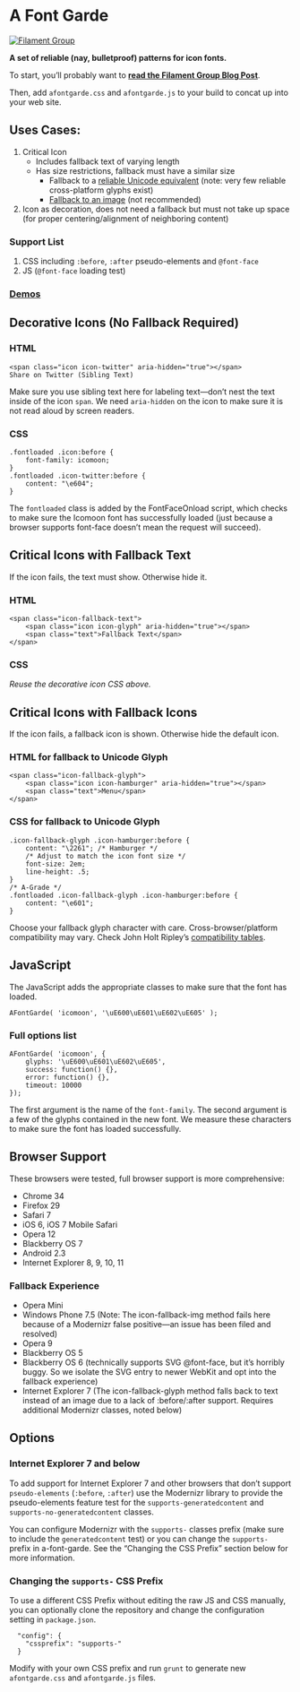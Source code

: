 # A Font Garde

[![Filament Group](http://filamentgroup.com/images/fg-logo-positive-sm-crop.png) ](http://www.filamentgroup.com/)

**A set of reliable (nay, bulletproof) patterns for icon fonts.**

To start, you’ll probably want to **[read the Filament Group Blog Post](http://filamentgroup.com/lab/bulletproof_icon_fonts)**.

Then, add `afontgarde.css` and `afontgarde.js` to your build to concat up into your web site.

## Uses Cases:

1. Critical Icon
	* Includes fallback text of varying length
	* Has size restrictions, fallback must have a similar size
		* Fallback to a [reliable Unicode equivalent](http://unicode.johnholtripley.co.uk/) (note: very few reliable cross-platform glyphs exist)
		* [Fallback to an image](README-image.md) (not recommended)
1. Icon as decoration, does not need a fallback but must not take up space (for proper centering/alignment of neighboring content)

### Support List

1. CSS including `:before`, `:after` pseudo-elements and `@font-face`
1. JS (`@font-face` loading test)

### [Demos](http://filamentgroup.github.io/a-font-garde/markup.html)

## Decorative Icons (No Fallback Required)

### HTML

	<span class="icon icon-twitter" aria-hidden="true"></span>
	Share on Twitter (Sibling Text)

Make sure you use sibling text here for labeling text—don’t nest the text inside of the icon `span`. We need `aria-hidden` on the icon to make sure it is not read aloud by screen readers.

### CSS

	.fontloaded .icon:before {
		font-family: icomoon;
	}
	.fontloaded .icon-twitter:before {
		content: "\e604";
	}

The `fontloaded` class is added by the FontFaceOnload script, which checks to make sure the Icomoon font has successfully loaded (just because a browser supports font-face doesn’t mean the request will succeed).

## Critical Icons with Fallback Text

If the icon fails, the text must show. Otherwise hide it.

### HTML

	<span class="icon-fallback-text">
		<span class="icon icon-glyph" aria-hidden="true"></span>
		<span class="text">Fallback Text</span>
	</span>

### CSS

*Reuse the decorative icon CSS above.*

## Critical Icons with Fallback Icons

If the icon fails, a fallback icon is shown. Otherwise hide the default icon.

### HTML for fallback to Unicode Glyph

	<span class="icon-fallback-glyph">
		<span class="icon icon-hamburger" aria-hidden="true"></span>
		<span class="text">Menu</span>
	</span>

### CSS for fallback to Unicode Glyph

	.icon-fallback-glyph .icon-hamburger:before {
		content: "\2261"; /* Hamburger */
		/* Adjust to match the icon font size */
		font-size: 2em;
		line-height: .5;
	}
	/* A-Grade */
	.fontloaded .icon-fallback-glyph .icon-hamburger:before {
		content: "\e601";
	}

Choose your fallback glyph character with care. Cross-browser/platform compatibility may vary. Check John Holt Ripley’s [compatibility tables]( http://unicode.johnholtripley.co.uk/).

## JavaScript

The JavaScript adds the appropriate classes to make sure that the font has loaded.

```
AFontGarde( 'icomoon', '\uE600\uE601\uE602\uE605' );
```

### Full options list
```
AFontGarde( 'icomoon', {
	glyphs: '\uE600\uE601\uE602\uE605',
	success: function() {},
	error: function() {},
	timeout: 10000
});
```

The first argument is the name of the `font-family`. The second argument is a few of the glyphs contained in the new font. We measure these characters to make sure the font has loaded successfully.

## Browser Support

These browsers were tested, full browser support is more comprehensive:

* Chrome 34
* Firefox 29
* Safari 7
* iOS 6, iOS 7 Mobile Safari
* Opera 12
* Blackberry OS 7
* Android 2.3
* Internet Explorer 8, 9, 10, 11

### Fallback Experience

* Opera Mini
* Windows Phone 7.5 (Note: The icon-fallback-img method fails here because of a Modernizr false positive—an issue has been filed and resolved)
* Opera 9
* Blackberry OS 5
* Blackberry OS 6 (technically supports SVG @font-face, but it’s horribly buggy. So we isolate the SVG entry to newer WebKit and opt into the fallback experience)
* Internet Explorer 7 (The icon-fallback-glyph method falls back to text instead of an image due to a lack of :before/:after support. Requires additional Modernizr classes, noted below)

## Options

### Internet Explorer 7 and below

To add support for Internet Explorer 7 and other browsers that don’t support `pseudo-elements` (`:before`, `:after`) use the Modernizr library to provide the pseudo-elements feature test for the `supports-generatedcontent` and `supports-no-generatedcontent` classes.

You can configure Modernizr with the `supports-` classes prefix (make sure to include the `generatedcontent` test) or you can change the `supports-` prefix in a-font-garde. See the “Changing the CSS Prefix” section below for more information.

### Changing the `supports-` CSS Prefix

To use a different CSS Prefix without editing the raw JS and CSS manually, you can optionally clone the repository and change the configuration setting in `package.json`.

```
  "config": {
    "cssprefix": "supports-"
  }
```

Modify with your own CSS prefix and run `grunt` to generate new `afontgarde.css` and `afontgarde.js` files.
